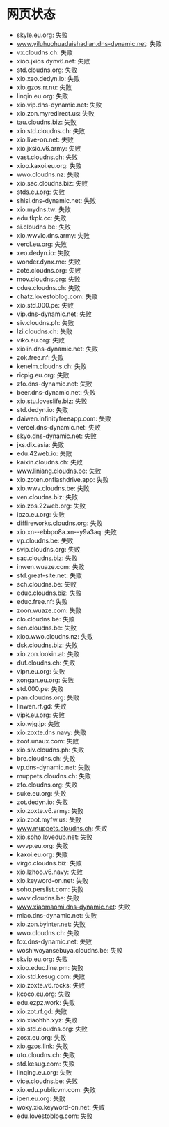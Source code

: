 # 网页状态
- skyle.eu.org: 失败
- www.yiluhuohuadaishadian.dns-dynamic.net: 失败
- vx.cloudns.ch: 失败
- xioo.jxios.dynv6.net: 失败
- std.cloudns.org: 失败
- xio.xeo.dedyn.io: 失败
- xio.gzos.rr.nu: 失败
- linqin.eu.org: 失败
- xio.vip.dns-dynamic.net: 失败
- xio.zon.myredirect.us: 失败
- tau.cloudns.biz: 失败
- xio.std.cloudns.ch: 失败
- xio.live-on.net: 失败
- xio.jxsio.v6.army: 失败
- vast.cloudns.ch: 失败
- xioo.kaxoi.eu.org: 失败
- wwo.cloudns.nz: 失败
- xio.sac.cloudns.biz: 失败
- stds.eu.org: 失败
- shisi.dns-dynamic.net: 失败
- xio.mydns.tw: 失败
- edu.tkpk.cc: 失败
- si.cloudns.be: 失败
- xio.wwvio.dns.army: 失败
- vercl.eu.org: 失败
- xeo.dedyn.io: 失败
- wonder.dynx.me: 失败
- zote.cloudns.org: 失败
- mov.cloudns.org: 失败
- cdue.cloudns.ch: 失败
- chatz.lovestoblog.com: 失败
- xio.std.000.pe: 失败
- vip.dns-dynamic.net: 失败
- siv.cloudns.ph: 失败
- lzi.cloudns.ch: 失败
- viko.eu.org: 失败
- xiolin.dns-dynamic.net: 失败
- zok.free.nf: 失败
- kenelm.cloudns.ch: 失败
- ricpig.eu.org: 失败
- zfo.dns-dynamic.net: 失败
- beer.dns-dynamic.net: 失败
- xio.stu.loveslife.biz: 失败
- std.dedyn.io: 失败
- daiwen.infinityfreeapp.com: 失败
- vercel.dns-dynamic.net: 失败
- skyo.dns-dynamic.net: 失败
- jxs.dix.asia: 失败
- edu.42web.io: 失败
- kaixin.cloudns.ch: 失败
- www.liniang.cloudns.be: 失败
- xio.zoten.onflashdrive.app: 失败
- xio.wwv.cloudns.be: 失败
- ven.cloudns.biz: 失败
- xio.zos.22web.org: 失败
- ipzo.eu.org: 失败
- diffireworks.cloudns.org: 失败
- xio.xn--ebbpo8a.xn--y9a3aq: 失败
- vp.cloudns.be: 失败
- svip.cloudns.org: 失败
- sac.cloudns.biz: 失败
- inwen.wuaze.com: 失败
- std.great-site.net: 失败
- sch.cloudns.be: 失败
- educ.cloudns.biz: 失败
- educ.free.nf: 失败
- zoon.wuaze.com: 失败
- clo.cloudns.be: 失败
- sen.cloudns.be: 失败
- xioo.wwo.cloudns.nz: 失败
- dsk.cloudns.biz: 失败
- xio.zon.lookin.at: 失败
- duf.cloudns.ch: 失败
- vipn.eu.org: 失败
- xongan.eu.org: 失败
- std.000.pe: 失败
- pan.cloudns.org: 失败
- linwen.rf.gd: 失败
- vipk.eu.org: 失败
- xio.wjg.jp: 失败
- xio.zoxte.dns.navy: 失败
- zoot.unaux.com: 失败
- xio.siv.cloudns.ph: 失败
- bre.cloudns.ch: 失败
- vp.dns-dynamic.net: 失败
- muppets.cloudns.ch: 失败
- zfo.cloudns.org: 失败
- suke.eu.org: 失败
- zot.dedyn.io: 失败
- xio.zoxte.v6.army: 失败
- xio.zoot.myfw.us: 失败
- www.muppets.cloudns.ch: 失败
- xio.soho.lovedub.net: 失败
- wvvp.eu.org: 失败
- kaxoi.eu.org: 失败
- virgo.cloudns.biz: 失败
- xio.lzhoo.v6.navy: 失败
- xio.keyword-on.net: 失败
- soho.perslist.com: 失败
- wwv.cloudns.be: 失败
- www.xiaomaomi.dns-dynamic.net: 失败
- miao.dns-dynamic.net: 失败
- xio.zon.byinter.net: 失败
- wwo.cloudns.ch: 失败
- fox.dns-dynamic.net: 失败
- woshiwoyansebuya.cloudns.be: 失败
- skvip.eu.org: 失败
- xioo.educ.line.pm: 失败
- xio.std.kesug.com: 失败
- xio.zoxte.v6.rocks: 失败
- kcoco.eu.org: 失败
- edu.ezpz.work: 失败
- xio.zot.rf.gd: 失败
- xio.xiaohhh.xyz: 失败
- xio.std.cloudns.org: 失败
- zosx.eu.org: 失败
- xio.gzos.link: 失败
- uto.cloudns.ch: 失败
- std.kesug.com: 失败
- linqing.eu.org: 失败
- vice.cloudns.be: 失败
- xio.edu.publicvm.com: 失败
- ipen.eu.org: 失败
- woxy.xio.keyword-on.net: 失败
- edu.lovestoblog.com: 失败
